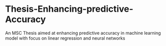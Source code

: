 # Thesis-Enhancing-predictive-Accuracy
An MSC Thesis aimed at enhancing predictive accuracy in machine learning model with focus on linear regression and neural networks
